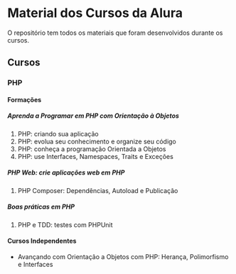 # Material dos Cursos da Alura
O repositório tem todos os materiais que foram desenvolvidos durante os cursos.

## Cursos
### PHP
#### Formações 
##### Aprenda a Programar em PHP com Orientação à Objetos
1. PHP: criando sua aplicação
2. PHP: evolua seu conhecimento e organize seu código
3. PHP: conheça a programação Orientada a Objetos
4. PHP: use Interfaces, Namespaces, Traits e Exceções

##### PHP Web: crie aplicações web em PHP
1. PHP Composer: Dependências, Autoload e Publicação

##### Boas práticas em PHP
1. PHP e TDD: testes com PHPUnit

#### Cursos Independentes
- Avançando com Orientação a Objetos com PHP: Herança, Polimorfismo e Interfaces

